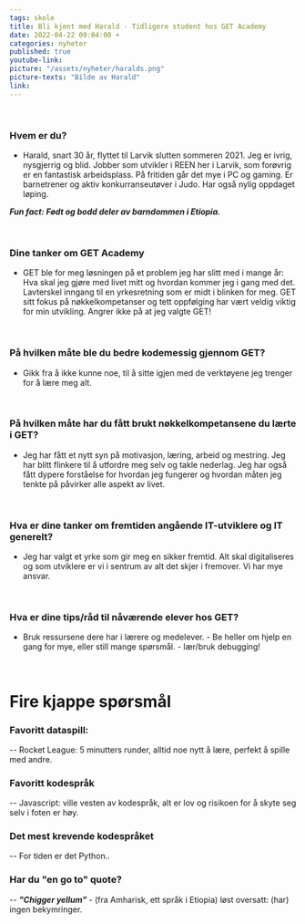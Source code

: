 ```yaml
---
tags: skole
title: Bli kjent med Harald - Tidligere student hos GET Academy
date: 2022-04-22 09:04:00 +
categories: nyheter
published: true
youtube-link:
picture: "/assets/nyheter/haralds.png"
picture-texts: "Bilde av Harald"
link: 
---
```

<br>

### Hvem er du?
- Harald, snart 30 år, flyttet til Larvik slutten sommeren 2021. Jeg er ivrig, nysgjerrig og blid. Jobber som utvikler i REEN her i Larvik, som forøvrig er en fantastisk arbeidsplass. På fritiden går det mye i PC og gaming. Er barnetrener og aktiv konkurranseutøver i Judo. Har også nylig oppdaget løping.

***Fun fact: Født og bodd deler av barndommen i Etiopia.***

<br>

### Dine tanker om GET Academy

- GET ble for meg løsningen på et problem jeg har slitt med i mange år: Hva skal jeg gjøre med livet mitt og hvordan kommer jeg i gang med det. Lavterskel inngang til en yrkesretning som er midt i blinken for meg. GET sitt fokus på nøkkelkompetanser og tett oppfølging har vært veldig viktig for min utvikling. Angrer ikke på at jeg valgte GET!

<br>


### På hvilken måte ble du bedre kodemessig gjennom GET?

- Gikk fra å ikke kunne noe, til å sitte igjen med de verktøyene jeg trenger for å lære meg alt.

<br>

### På hvilken måte har du fått brukt nøkkelkompetansene du lærte i GET?

- Jeg har fått et nytt syn på motivasjon, læring, arbeid og mestring. Jeg har blitt flinkere til å utfordre meg selv og takle nederlag. Jeg har også fått dypere forståelse for hvordan jeg fungerer og hvordan måten jeg tenkte på påvirker alle aspekt av livet.

<br>

### Hva er dine tanker om fremtiden angående IT-utviklere og IT generelt? 

- Jeg har valgt et yrke som gir meg en sikker fremtid. Alt skal digitaliseres og som utviklere er vi i sentrum av alt det skjer i fremover. Vi har mye ansvar.

<br>

### Hva er dine tips/råd til nåværende elever hos GET?

- Bruk ressursene dere har i lærere og medelever. - Be heller om hjelp en gang for mye, eller still mange spørsmål. - lær/bruk debugging!

<br>

# Fire kjappe spørsmål


### Favoritt dataspill: 

-- Rocket League: 5 minutters runder, alltid noe nytt å lære, perfekt å spille med andre.


### Favoritt kodespråk 

-- Javascript: ville vesten av kodespråk, alt er lov og risikoen for å skyte seg selv i foten er høy. 

### Det mest krevende kodespråket

-- For tiden er det Python..


### Har du "en go to" quote?

-- ***"Chigger yellum"*** - (fra Amharisk, ett språk i Etiopia) løst oversatt: (har) ingen bekymringer.